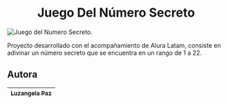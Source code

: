 <h1 align="center"> Juego Del Número Secreto </h1>

![Juego del Numero Secreto.](https://github.com/LuzangelaPaz/juegosecreto/assets/162045099/e0028ac7-6ff5-4ca8-92ce-a56d0ce49e3b)

 <p align="left"> Proyecto desarrollado con el acompañamiento de Alura Latam, consiste en adivinar un número secreto que se encuentra en un rango de 1 a 22. </p>

 ## Autora

| [<sub>Luzangela Paz</sub>](https://github.com/LuzangelaPaz) |
| :---: |
